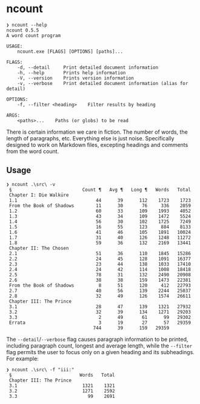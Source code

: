 # ncount

```shell
❯ ncount --help
ncount 0.5.5
A word count program

USAGE:
    ncount.exe [FLAGS] [OPTIONS] [paths]...

FLAGS:
    -d, --detail     Print detailed document information
    -h, --help       Prints help information
    -V, --version    Prints version information
    -v, --verbose    Print detailed document information (alias for detail)

OPTIONS:
    -f, --filter <heading>    Filter results by heading

ARGS:
    <paths>...    Paths (or globs) to be read
```

There is certain information we care in fiction. The number of words, the length of paragraphs, etc. Everything else is just noise. Specifically designed to work on Markdown files, excepting headings and comments from the word count.

## Usage

```shell
❯ ncount .\src\ -v
 §                          Count ¶   Avg ¶   Long ¶   Words   Total
 Chapter I: Die Walküre
 1.1                             44      39      112    1723    1723
 From the Book of Shadows        11      30       76     336    2059
 1.2                             60      33      109    1993    4052
 1.3                             43      34      109    1472    5524
 1.4                             56      30      102    1725    7249
 1.5                             16      55      123     884    8133
 1.6                             41      46      105    1891   10024
 1.7                             31      40      126    1248   11272
 1.8                             59      36      132    2169   13441
 Chapter II: The Chosen
 2.1                             51      36      110    1845   15286
 2.2                             24      45      128    1091   16377
 2.3                             23      44      138    1033   17410
 2.4                             24      42      114    1008   18418
 2.5                             78      31      132    2490   20908
 2.6                             38      38      159    1473   22381
 From the Book of Shadows         8      51      120     412   22793
 2.7                             40      56      139    2244   25037
 2.8                             32      49      126    1574   26611
 Chapter III: The Prince
 3.1                             28      47      139    1321   27932
 3.2                             32      39      134    1271   29203
 3.3                              2      49       61      99   29302
 Errata                           3      19       27      57   29359
                                744      39      159   29359
```

The `--detail`/`--verbose` flag causes paragraph information to be printed, including paragraph count, longest and average length, while the `--filter` flag permits the user to focus only on a given heading and its subheadings. For example:

```shell
❯ ncount .\src\ -f "iii:"
 §                         Words   Total
 Chapter III: The Prince
 3.1                        1321    1321
 3.2                        1271    2592
 3.3                          99    2691
```
